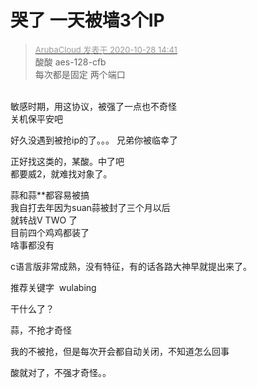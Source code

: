 # 哭了 一天被墙3个IP


<div class="quote"><blockquote><font size="2"><a href="https://www.hostloc.com/forum.php?mod=redirect&amp;goto=findpost&amp;pid=9364056&amp;ptid=759401" target="_blank"><font color="#999999">ArubaCloud 发表于 2020-10-28 14:41</font></a></font><br />
酸酸 aes-128-cfb <br />
每次都是固定 两个端口</blockquote></div><br />
敏感时期，用这协议，被强了一点也不奇怪<br />
关机保平安吧

好久没遇到被抢ip的了。。。 兄弟你被临幸了

正好找这类的，某酸。中了吧<img src="static/image/smiley/default/lol.gif" smilieid="12" border="0" alt="" /><br />
都要威2，就难找对象了。

蒜和蒜**都容易被搞<br />
我自打去年因为suan蒜被封了三个月以后<br />
就转战V TWO 了 <br />
目前四个鸡鸡都装了<br />
啥事都没有<img src="static/image/smiley/default/lol.gif" smilieid="12" border="0" alt="" />

c语言版非常成熟，没有特征，有的话各路大神早就提出来了。

推荐关键字&nbsp;&nbsp;wulabing

干什么了？

蒜，不抢才奇怪

我的不被抢，但是每次开会都自动关闭，不知道怎么回事

酸就对了，不强才奇怪。。
